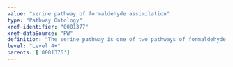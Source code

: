 ```yaml
---
value: "serine pathway of formaldehyde assimilation"
type: "Pathway Ontology"
xref-identifier: "0001377"
xref-dataSource: "PW"
definition: "The serine pathway is one of two pathways of formaldehyde assimilation resulting in a three-carbon intermediate."
level: "Level 4+"
parents: ['0001376']
---
```

